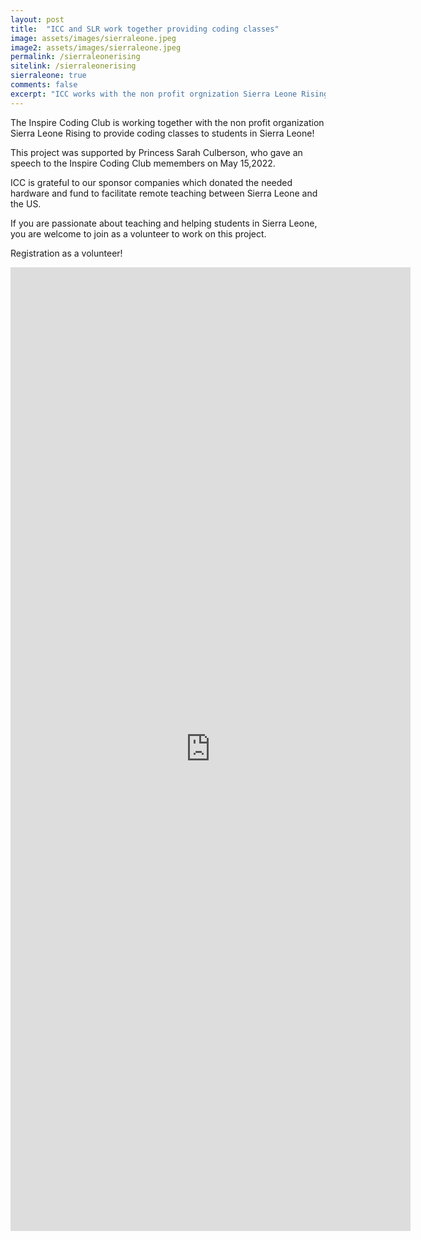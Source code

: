 ```yaml
---
layout: post
title:  "ICC and SLR work together providing coding classes"
image: assets/images/sierraleone.jpeg
image2: assets/images/sierraleone.jpeg
permalink: /sierraleonerising
sitelink: /sierraleonerising
sierraleone: true
comments: false
excerpt: "ICC works with the non profit orgnization Sierra Leone Rising to provide coding classes in Sierra Leone"
---
```



The Inspire Coding Club is working together with the non profit organization Sierra Leone Rising to provide coding classes to students in Sierra Leone!  

  
This project was supported by Princess Sarah Culberson, who gave an speech to the Inspire Coding Club memembers on May 15,2022.  

ICC is grateful to our sponsor companies which donated the needed hardware and fund to facilitate remote teaching between Sierra Leone and the US. 
 
If you are passionate about teaching and helping students in Sierra Leone, you are welcome to join as a volunteer to work on this project.


Registration as a volunteer!

<iframe src="https://docs.google.com/forms/d/e/1FAIpQLSeMSN_IpvpGUAw07vCIKiIxCQWoK2UoJgNaWifK29Aad4Divw/viewform?embedded=true" width="640" height="1542" frameborder="0" marginheight="0" marginwidth="0">Loading…</iframe>